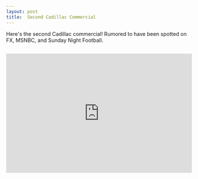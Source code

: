 ```yaml
---
layout: post
title:  Second Cadillac Commercial
---
```


Here's the second Cadillac commercial!  Rumored to have been spotted on FX, MSNBC, and Sunday Night Football.

<div style="position:relative;width:100%;padding-top:56.25%;padding-bottom:40px;margin:2em 0;">
  <iframe style="position:absolute;top:0;right:0;left:0;bottom:0;width:100%;height:100%;" src="https://www.ispot.tv/share/A_Xj" frameborder="0" scrolling="no" allowfullscreen=""></iframe>
</div>
